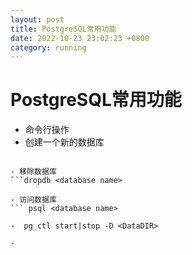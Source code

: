 ```yaml
---
layout: post
title: PostgreSQL常用功能
date: 2022-10-23 23:02:23 +0800
category: running
---
```

# PostgreSQL常用功能


- 命令行操作
 - 创建一个新的数据库  
 
 ```createdb  <database name>

 - 移除数据库
 ```dropdb <database name>

 - 访问数据库
 ``` psql <database name>
 
 -  pg_ctl start|stop -D <DataDIR>

- 